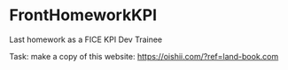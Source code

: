 # FrontHomeworkKPI
Last homework as a FICE KPI Dev Trainee 

Task: make a copy of this website: https://oishii.com/?ref=land-book.com
